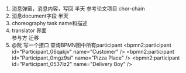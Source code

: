 1. 消息弹窗，消息内容，写回   半天 参考论文项目 chor-chain
2. 消息document字段    半天  
3. choreography task   name和描述
4. translator 界面  
    参与方 迁移
5.  @阮 写一个接口 查询BPMN图中所有participant
    <bpmn2:participant id="Participant_06qakjv" name="Customer" />
    <bpmn2:participant id="Participant_0mgz9si" name="Pizza Place" />
    <bpmn2:participant id="Participant_0537iz2" name="Delivery Boy" />